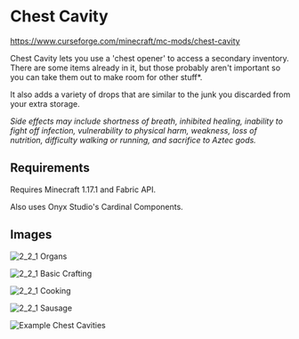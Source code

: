 # Chest Cavity
https://www.curseforge.com/minecraft/mc-mods/chest-cavity

Chest Cavity lets you use a 'chest opener' to access a secondary inventory. There are some items already in it, but those probably aren't important so you can take them out to make room for other stuff\*. 

It also adds a variety of drops that are similar to the junk you discarded from your extra storage.

*Side effects may include shortness of breath, inhibited healing, inability to fight off infection, vulnerability to physical harm, weakness, loss of nutrition, difficulty walking or running, and sacrifice to Aztec gods.*

## Requirements
Requires Minecraft 1.17.1 and Fabric API. 

Also uses Onyx Studio's Cardinal Components.


## Images

![2_2_1 Organs](https://user-images.githubusercontent.com/12503726/99457027-2cd66c00-28df-11eb-9036-44a90c9e2b4c.png)

![2_2_1 Basic Crafting](https://user-images.githubusercontent.com/12503726/99456311-0d8b0f00-28de-11eb-83d2-923cfb350691.png)

![2_2_1 Cooking](https://user-images.githubusercontent.com/12503726/99456319-111e9600-28de-11eb-95e3-5be74ab77381.png)

![2_2_1 Sausage](https://user-images.githubusercontent.com/12503726/99456341-167be080-28de-11eb-9f44-04e412aa41dd.png)

![Example Chest Cavities](https://user-images.githubusercontent.com/12503726/99141626-fc05e680-2601-11eb-8437-a07a02188096.png)
